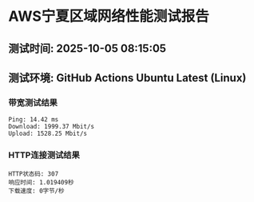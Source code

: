 # AWS宁夏区域网络性能测试报告
## 测试时间: 2025-10-05 08:15:05
## 测试环境: GitHub Actions Ubuntu Latest (Linux)

### 带宽测试结果
```
Ping: 14.42 ms
Download: 1999.37 Mbit/s
Upload: 1528.25 Mbit/s
```

### HTTP连接测试结果
```
HTTP状态码: 307
响应时间: 1.019409秒
下载速度: 0字节/秒
```


